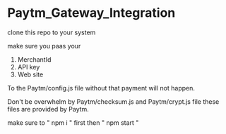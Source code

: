 # Paytm_Gateway_Integration



clone this repo to your system 

make sure you paas your 

1. MerchantId
2. API key
3. Web site

To the Paytm/config.js file without that payment will not happen.

Don't be overwhelm by Paytm/checksum.js and Paytm/crypt.js file these files are provided by Paytm.

make sure to " npm i " first
then " npm start "